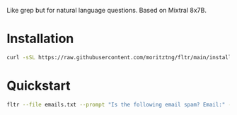 Like grep but for natural language questions. Based on Mixtral 8x7B.

# Installation
```bash
curl -sSL https://raw.githubusercontent.com/moritztng/fltr/main/install.sh | bash
```

# Quickstart
```bash
fltr --file emails.txt --prompt "Is the following email spam? Email:" --batch-size 32
```
